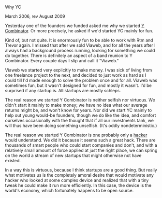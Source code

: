 Why YC

March 2006, rev August 2009  
  
Yesterday one of the founders we funded asked me why we started 
[Y
Combinator](http://ycombinator.com). Or more precisely, he asked if we'd started YC mainly
for fun.  
  
Kind of, but not quite. It is enormously fun to be able to work
with Rtm and Trevor again. I missed that after we sold Viaweb, and
for all the years after I always had a background process running,
looking for something we could do together. There is definitely
an aspect of a band reunion to Y Combinator. Every couple days I
slip and call it "Viaweb."  
  
Viaweb we started very explicitly to make money. I was sick of
living from one freelance project to the next, and decided to just
work as hard as I could till I'd made enough to solve the problem
once and for all. Viaweb was sometimes fun, but it wasn't designed
for fun, and mostly it wasn't. I'd be surprised if any startup is.
All startups are mostly schleps.  
  
The real reason we started Y Combinator is neither selfish nor
virtuous. We didn't start it mainly to make money; we have no idea
what our average returns might be, and won't know for years. Nor
did we start YC mainly to help out young would-be founders, though
we do like the idea, and comfort ourselves occasionally with the
thought that if all our investments tank, we will thus have been
doing something unselfish. (It's oddly nondeterministic.)  
  
The real reason we started Y Combinator is one probably only a
[hacker](gba.html) would understand. We did it because it seems such a great
hack. There are thousands of smart people who could start companies
and don't, and with a relatively small amount of force applied at
just the right place, we can spring on the world a stream of new
startups that might otherwise not have existed.  
  
In a way this is virtuous, because I think startups are a good
thing. But really what motivates us is the completely amoral desire
that would motivate any hacker who looked at some complex device
and realized that with a tiny tweak he could make it run more
efficiently. In this case, the device is the world's economy, which
fortunately happens to be open source.  
  
